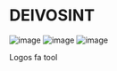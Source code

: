 # DEIVOSINT
![image](https://github.com/Ridd1kulusC0d3r/DEIVOSINT/assets/142614578/010f58fa-5947-42cd-9e5d-6d92b267c7e3)
![image](https://github.com/Ridd1kulusC0d3r/DEIVOSINT/assets/142614578/093c2456-e65e-40fa-bf81-b5edc7265e43)
![image](https://github.com/Ridd1kulusC0d3r/DEIVOSINT/assets/142614578/a9bc74c9-1dc0-4bf3-b05a-fc07beda864e)


Logos fa tool
